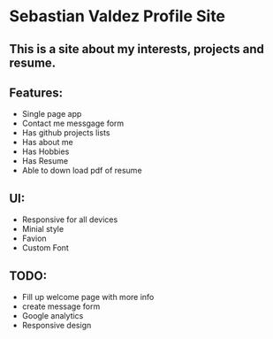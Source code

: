 # Sebastian Valdez Profile Site

## This is a site about my interests, projects and resume.


## Features:
- Single page app
- Contact me messgage form
- Has github projects lists
- Has about me
- Has Hobbies
- Has Resume
- Able to down load pdf of resume

## UI:

- Responsive for all devices
- Minial style
- Favion
- Custom Font



## TODO:

- Fill up welcome page with more info
- create message form
- Google analytics
- Responsive design

